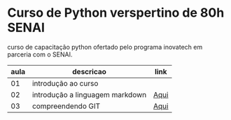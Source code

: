 # Curso de Python verspertino de 80h SENAI

curso de capacitação python ofertado pelo programa inovatech em parceria com o SENAI.

| aula | descricao | link |
|-|-|-|
|01| introdução ao curso |
|02| introdução a linguagem markdown | [Aqui](./aulaMarkdown.md) |
|03| compreendendo GIT |[Aqui](./aulaGit.md)

